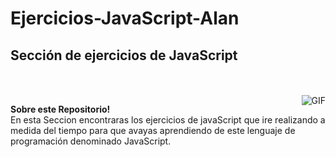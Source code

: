 # Ejercicios-JavaScript-Alan
<h2 title="hehehe"> Sección de ejercicios de JavaScript</h2>

<br />
<br />


 
<img align="right" alt="GIF" src="https://play-lh.googleusercontent.com/rfWOJQVBHoAZ_B43v0ySFlLmJBLtksVGAxGaFRh2ex4nOmNQ86qzG4sYWV63IKrXlvI"/>


**Sobre este Repositorio!**
<br />
En esta Seccion encontraras los ejercicios de javaScript que ire realizando a medida del tiempo para que avayas aprendiendo de este lenguaje 
de programación denominado JavaScript.




